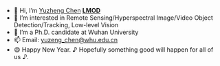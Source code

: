 - 👋 Hi, I’m [Yuzheng Chen]('https://yzcu.github.io/') [**LMOD**](https://github.com/RS-Devotee/LMOD)
- 👀 I’m interested in Remote Sensing/Hyperspectral Image/Video Object Detection/Tracking, Low-level Vision
- 💞️ I’m a Ph.D. candidate at Wuhan University
- 📫 Email: yuzeng_chen@whu.edu.cn
- 😄 Happy New Year.  ♪ Hopefully something good will happen for all of us ♪. 

<!---
YZCU/YZCU is a ✨ special ✨ repository because its `README.md` (this file) appears on your GitHub profile.
You can click the Preview link to take a look at your changes.
--->
